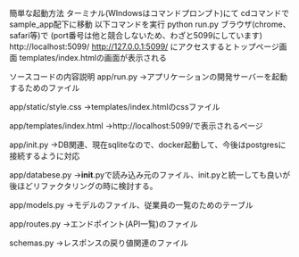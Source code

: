 簡単な起動方法 ターミナル(WIndowsはコマンドプロンプト)にて cdコマンドでsample_app配下に移動 以下コマンドを実行 python run.py ブラウザ(chrome、safari等)で (port番号は他と競合しないため、わざと5099にしています) http://localhost:5099/ http://127.0.0.1:5099/ にアクセスするとトップページ画面 templates/index.htmlの画面が表示される

ソースコードの内容説明 app/run.py →アプリケーションの開発サーバーを起動するためのファイル

app/static/style.css →templates/index.htmlのcssファイル

app/templates/index.html →http://localhost:5099/で表示されるページ

app/init.py →DB関連、現在sqliteなので、docker起動して、今後はpostgresに接続するように対応

app/databese.py →__init__.pyで読み込み元のファイル、init.pyと統一しても良いが後ほどリファクタリングの時に検討する。

app/models.py →モデルのファイル、従業員の一覧のためのテーブル

app/routes.py →エンドポイント(API一覧)のファイル

schemas.py →レスポンスの戻り値関連のファイル
